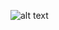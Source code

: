 ![alt text](https://external-preview.redd.it/xdL6rAbEwc9iOvvnNazmcQnXEERcorPXdcyyGLmGghU.jpg?auto=webp&s=efb263b654fef8032164785e961a983f73b9ab21)
